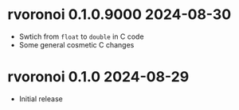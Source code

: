 
# rvoronoi 0.1.0.9000  2024-08-30

* Swtich from `float` to `double` in C code
* Some general cosmetic C changes


# rvoronoi 0.1.0  2024-08-29

* Initial release
